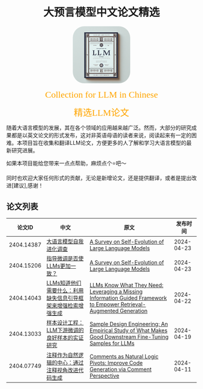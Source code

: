 </h1>
<div align="center">
    <h1>大预言模型中文论文精选</h1>
</div>

<p align="center" width="100%">
<img src="img/cover.png" alt="LLM-Chinese-Essay" style="width: 30%; height: auto; display: inline-block; margin: auto; border-radius: 20%;">
</p>
<p align="center">
<font face="黑体" color=orange size=5"> Collection for LLM in Chinese </font>
</p>
<p align="center">
<font face="黑体" color=orange size=5"> 精选LLM论文 </font>
</p>

随着大语言模型的发展，其在各个领域的应用越来越广泛。然而，大部分的研究成果都是以英文论文的形式发布，这对非英语母语的读者来说，阅读起来有一定的困难。本项目旨在收集和翻译LLM论文，方便更多的人了解和学习大语言模型的最新研究进展。

如果本项目能给您带来一点点帮助，麻烦点个⭐️吧～

同时也欢迎大家任何形式的贡献，无论是新增论文，还是提供翻译，或者是提出改进[建议],感谢！

## 论文列表

| 论文ID | 中文 | 原文 | 发布时间 |
| ------ | ---- | -------- | -------- |
| 2404.14387 | [大语言模型自我进化调查](https://1openwindow.github.io/llm-chinese-essay/essay/2404_14387v1/) | [A Survey on Self-Evolution of Large Language Models](https://arxiv.org/html/2404.14387v1/) | 2024-04-23 |
| 2404.15206 | [指导微调是否使LLMs更加一致？](https://1openwindow.github.io/llm-chinese-essay/essay/2404_15206v1/) | [A Survey on Self-Evolution of Large Language Models](https://arxiv.org/html/2404.15206v1/) | 2024-04-23 |
| 2404.14043 | [LLMs知道他们需要什么：利用缺失信息引导框架来增强检索增强生成](https://1openwindow.github.io/llm-chinese-essay/essay/2404_14043v1/) | [LLMs Know What They Need: Leveraging a Missing Information Guided Framework to Empower Retrieval-Augmented Generation](https://arxiv.org/html/2404.14043v1/) | 2024-04-22 |
| 2404.13033 | [样本设计工程：LLM下游微调的良好样本的实证研究](https://1openwindow.github.io/llm-chinese-essay/essay/2404_13033v1/) | [Sample Design Engineering: An Empirical Study of What Makes Good Downstream Fine-Tuning Samples for LLMs](https://arxiv.org/html/2404.13033v1) | 2024-04-19 |
| 2404.07749 | [注释作为自然逻辑的中心：通过注释视角改进代码生成](https://1openwindow.github.io/llm-chinese-essay/essay/2404_07549v1/) | [Comments as Natural Logic Pivots: Improve Code Generation via Comment Perspective](https://arxiv.org/html/2404.07549v1) | 2024-04-11 |
